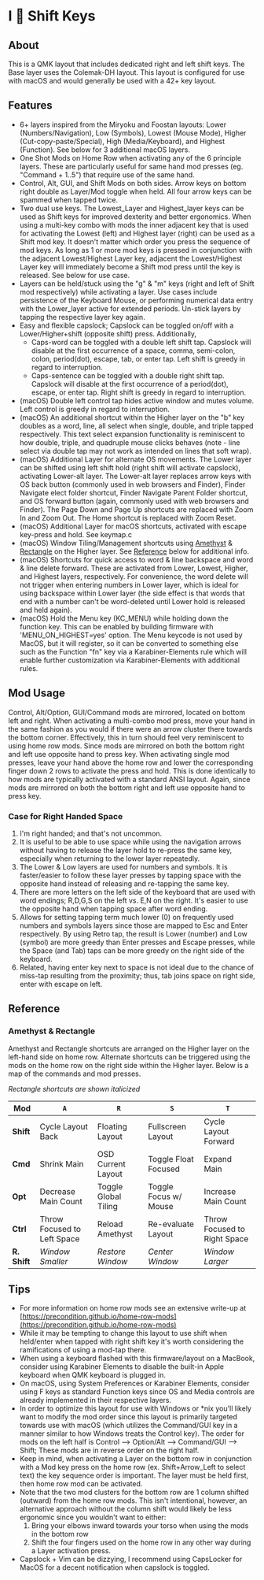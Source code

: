# I 🖤 Shift Keys

## About

This is a QMK layout that includes dedicated right and left shift keys. The Base layer uses the Colemak-DH layout. This layout is configured for use with macOS and would generally be used with a 42+ key layout.

## Features

-   6+ layers inspired from the Miryoku and Foostan layouts: Lower (Numbers/Navigation), Low (Symbols), Lowest (Mouse Mode), Higher (Cut-copy-paste/Special), High (Media/Keyboard), and Highest (Function). See below for 3 additional macOS layers.
-   One Shot Mods on Home Row when activating any of the 6 principle layers. These are particularly useful for same hand mod presses (eg. "Command + 1..5") that require use of the same hand.
-   Control, Alt, GUI, and Shift Mods on both sides. Arrow keys on bottom right double as Layer/Mod toggle when held. All four arrow keys can be spammed when tapped twice.
-   Two dual use keys. The Lowest_Layer and Highest_layer keys can be used as Shift keys for improved dexterity and better ergonomics. When using a multi-key combo with mods the inner adjacent key that is used for activating the Lowest (left) and Highest layer (right) can be used as a Shift mod key. It doesn't matter which order you press the sequence of mod keys. As long as 1 or more mod keys is pressed in conjunction with the adjacent Lowest/Highest Layer key, adjacent the Lowest/Highest Layer key will immediately become a Shift mod press until the key is released. See below for use case.
-   Layers can be held/stuck using the "g" & "m" keys (right and left of Shift mod respectively) while activating a layer. Use cases include persistence of the Keyboard Mouse, or performing numerical data entry with the Lower_layer active for extended periods. Un-stick layers by tapping the respective layer key again.
-   Easy and flexible capslock; Capslock can be toggled on/off with a Lower/Higher+shift (opposite shift) press. Additionally,
    -   Caps-word can be toggled with a double left shift tap. Capslock will disable at the first occurrence of a space, comma, semi-colon, colon, period(dot), escape, tab, or enter tap. Left shift is greedy in regard to interruption.
    -   Caps-sentence can be toggled with a double right shift tap. Capslock will disable at the first occurrence of a period(dot), escape, or enter tap. Right shift is greedy in regard to interruption.
-   (macOS) Double left control tap hides active window and mutes volume. Left control is greedy in regard to interruption.
-   (macOS) An additional shortcut within the Higher layer on the "b" key doubles as a word, line, all select when single, double, and triple tapped respectively. This text select expansion functionality is reminiscent to how double, triple, and quadruple mouse clicks behaves (note - line select via double tap may not work as intended on lines that soft wrap).
-   (macOS) Additional Layer for alternate OS movements. The Lower layer can be shifted using left shift hold (right shift will activate capslock), activating Lower-alt layer. The Lower-alt layer replaces arrow keys with OS back button (commonly used in web browsers and Finder), Finder Navigate elect folder shortcut, Finder Navigate Parent Folder shortcut, and OS forward button (again, commonly used with web browsers and Finder). The Page Down and Page Up shortcuts are replaced with Zoom In and Zoom Out. The Home shortcut is replaced with Zoom Reset.
-   (macOS) Additional Layer for macOS shortcuts, activated with escape key-press and hold. See keymap.c
-   (macOS) Window Tiling/Management shortcuts using [Amethyst](https://ianyh.com/amethyst/)
& [Rectangle](https://rectangleapp.com/) on the Higher layer. See [Reference](#WindowMgtRef) below for additional info.
-   (macOS) Shortcuts for quick access to word & line backspace and word & line delete forward. These are activated from Lower, Lowest, Higher, and Highest layers, respectively. For convenience, the word delete will not trigger when entering numbers in Lower layer, which is ideal for using backspace within Lower layer (the side effect is that words that end with a number can't be word-deleted until Lower hold is released and held again).
-   (macOS) Hold the Menu key (KC_MENU) while holding down the function key. This can be enabled by building firmware with 'MENU_ON_HIGHEST=yes' option. The Menu keycode is not used by MacOS, but it will register, so it can be converted to something else such as the Function "fn" key via a Karabiner-Elements rule which will enable further customization via Karabiner-Elements with additional rules.

## Mod Usage

Control, Alt/Option, GUI/Command mods are mirrored, located on bottom left and right. When activating a multi-combo mod press, move your hand in the same fashion as you would if there were an arrow cluster there towards the bottom corner. Effectively, this in turn should feel very reminiscent to using home row mods. Since mods are mirrored on both the bottom right and left use opposite hand to press key. When activating single mod presses, leave your hand above the home row and lower the corresponding finger down 2 rows to activate the press and hold. This is done identically to how mods are typically activated with a standard ANSI layout. Again, since mods are mirrored on both the bottom right and left use opposite hand to press key.

### Case for Right Handed Space

1. I'm right handed; and that's not uncommon.
2. It is useful to be able to use space while using the navigation arrows without having to release the layer hold to re-press the same
   key, especially when returning to the lower layer repeatedly.
3. The Lower & Low layers are used for numbers and symbols. It is faster/easier to follow these layer presses by tapping space with the opposite hand instead of releasing and re-tapping the same key.
4. There are more letters on the left side of the keyboard that are used with word endings; R,D,G,S on the left vs. E,N on the right. It's easier to use the opposite hand when tapping space after word ending.
5. Allows for setting tapping term much lower (0) on frequently used numbers and symbols layers since those are mapped to Esc and Enter respectively. By using Retro tap, the result is Lower (number) and Low (symbol) are more greedy than Enter presses and Escape presses, while the Space (and Tab) taps can be more greedy on the right side of the keyboard.
6. Related, having enter key next to space is not ideal due to the chance of miss-tap resulting from the proximity; thus, tab joins space on right side, enter with escape on left.

## Reference

<span id="WindowMgtRef" />

### Amethyst & Rectangle

Amethyst and Rectangle shortcuts are arranged on the Higher layer on the left-hand side on home row. Alternate shortcuts can be triggered using the mods on the home row on the right side within the Higher layer. Below is a map of the commands and mod presses.

_Rectangle shortcuts are shown italicized_

| **Mod** | `A` | `R`  | `S` | `T` |
|--- | --- | --- | --- | ---|
|**Shift**|Cycle Layout Back|Floating Layout|Fullscreen Layout|Cycle Layout Forward|
|**Cmd**|Shrink Main|OSD Current Layout|Toggle Float Focused|Expand Main|
|**Opt**|Decrease Main Count|Toggle Global Tiling|Toggle Focus w/ Mouse|Increase Main Count|
|**Ctrl**|Throw Focused to Left Space|Reload Amethyst|Re-evaluate Layout|Throw Focused to Right Space|
|**R. Shift**|_Window Smaller_|_Restore Window_|_Center Window_|_Window Larger_|


## Tips

-   For more information on home row mods see an extensive write-up at [https://precondition.github.io/home-row-mods](https://precondition.github.io/home-row-mods)
-   While it may be tempting to change this layout to use shift when held/enter when tapped with right shift key it's worth considering the ramifications of using a mod-tap there.
-   When using a keyboard flashed with this firmware/layout on a MacBook, consider using Karabiner Elements to disable the built-in Apple keyboard when QMK keyboard is plugged in.
-   On macOS, using System Preferences or Karabiner Elements, consider using F keys as standard Function keys since OS and Media controls are already implemented in their respective layers.
-   In order to optimize this layout for use with Windows or \*nix you'll likely want to modify the mod order since this layout is primarily targeted towards use with macOS (which utilizes the Command/GUI key in a manner similar to how Windows treats the Control key). The order for mods on the left half is Control --> Option/Alt --> Command/GUI --> Shift; These mods are in reverse order on the right half.
-   Keep in mind, when activating a Layer on the bottom row in conjunction with a Mod key press on the home row (ex. Shift+Arrow_Left to select text) the key sequence order is important. The layer must be held first, then home row mod can be activated.
-   Note that the two mod clusters for the bottom row are 1 column shifted (outward) from the home row mods. This isn't intentional, however, an alternative approach without the column shift would likely be less ergonomic since you wouldn't want to either:
    1. Bring your elbows inward towards your torso when using the mods in the bottom row
    2. Shift the four fingers used on the home row in any other way during a Layer activation press.
-   Capslock + Vim can be dizzying, I recommend using CapsLocker for MacOS for a decent notification when capslock is toggled.
